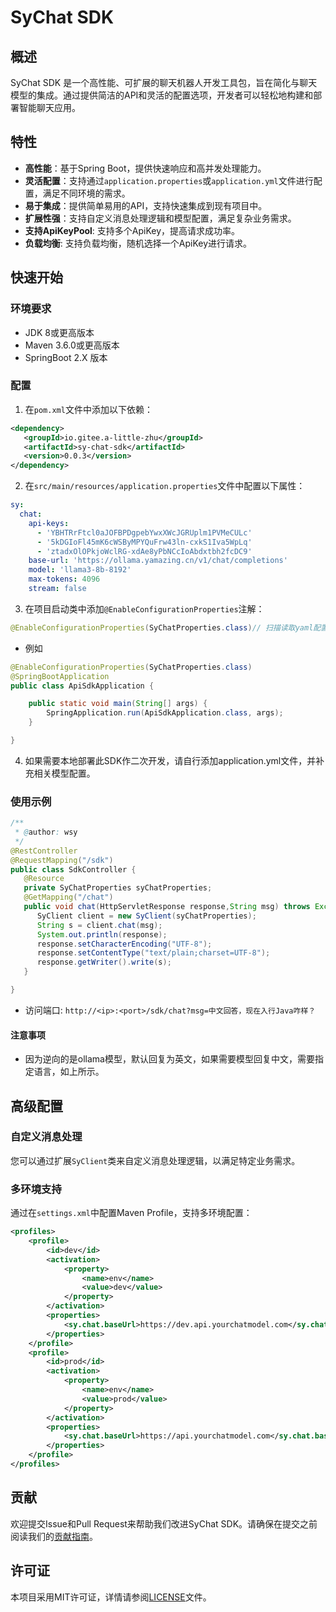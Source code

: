 
# SyChat SDK

## 概述

SyChat SDK 是一个高性能、可扩展的聊天机器人开发工具包，旨在简化与聊天模型的集成。通过提供简洁的API和灵活的配置选项，开发者可以轻松地构建和部署智能聊天应用。

## 特性

- **高性能**：基于Spring Boot，提供快速响应和高并发处理能力。
- **灵活配置**：支持通过`application.properties`或`application.yml`文件进行配置，满足不同环境的需求。
- **易于集成**：提供简单易用的API，支持快速集成到现有项目中。
- **扩展性强**：支持自定义消息处理逻辑和模型配置，满足复杂业务需求。
- **支持ApiKeyPool**: 支持多个ApiKey，提高请求成功率。
- **负载均衡**: 支持负载均衡，随机选择一个ApiKey进行请求。

## 快速开始

### 环境要求

- JDK 8或更高版本
- Maven 3.6.0或更高版本
- SpringBoot 2.X 版本

### 配置
1. 在`pom.xml`文件中添加以下依赖：
```xml
<dependency>
   <groupId>io.gitee.a-little-zhu</groupId>
   <artifactId>sy-chat-sdk</artifactId>
   <version>0.0.3</version>
</dependency>
```

2. 在`src/main/resources/application.properties`文件中配置以下属性：
```yaml
sy:
  chat:
    api-keys:
      - 'YBHTRrFtcl0aJOFBPDgpebYwxXWcJGRUplm1PVMeCULc'
      - '5kDGIoFl45mK6cWSByMPYQuFrw43ln-cxkS1Iva5WpLq'
      - 'ztadxOlOPkjoWclRG-xdAe8yPbNCcIoAbdxtbh2fcDC9'
    base-url: 'https://ollama.yamazing.cn/v1/chat/completions'
    model: 'llama3-8b-8192'
    max-tokens: 4096
    stream: false
```
3. 在项目启动类中添加`@EnableConfigurationProperties`注解：

```java
@EnableConfigurationProperties(SyChatProperties.class)// 扫描读取yaml配置
```
- 例如
```java
@EnableConfigurationProperties(SyChatProperties.class)
@SpringBootApplication
public class ApiSdkApplication {

    public static void main(String[] args) {
        SpringApplication.run(ApiSdkApplication.class, args);
    }

}
```
4. 如果需要本地部署此SDK作二次开发，请自行添加application.yml文件，并补充相关模型配置。
### 使用示例

```java
/**
 * @author: wsy
 */
@RestController
@RequestMapping("/sdk")
public class SdkController {
   @Resource
   private SyChatProperties syChatProperties;
   @GetMapping("/chat")
   public void chat(HttpServletResponse response,String msg) throws Exception {
      SyClient client = new SyClient(syChatProperties);
      String s = client.chat(msg);
      System.out.println(response);
      response.setCharacterEncoding("UTF-8");
      response.setContentType("text/plain;charset=UTF-8");
      response.getWriter().write(s);
   }

}
```
- 访问端口: `http://<ip>:<port>/sdk/chat?msg=中文回答，现在入行Java咋样？`
#### 注意事项
- 因为逆向的是ollama模型，默认回复为英文，如果需要模型回复中文，需要指定语言，如上所示。
## 高级配置

### 自定义消息处理

您可以通过扩展`SyClient`类来自定义消息处理逻辑，以满足特定业务需求。

### 多环境支持

通过在`settings.xml`中配置Maven Profile，支持多环境配置：

```xml
<profiles>
    <profile>
        <id>dev</id>
        <activation>
            <property>
                <name>env</name>
                <value>dev</value>
            </property>
        </activation>
        <properties>
            <sy.chat.baseUrl>https://dev.api.yourchatmodel.com</sy.chat.baseUrl>
        </properties>
    </profile>
    <profile>
        <id>prod</id>
        <activation>
            <property>
                <name>env</name>
                <value>prod</value>
            </property>
        </activation>
        <properties>
            <sy.chat.baseUrl>https://api.yourchatmodel.com</sy.chat.baseUrl>
        </properties>
    </profile>
</profiles>
```

## 贡献

欢迎提交Issue和Pull Request来帮助我们改进SyChat SDK。请确保在提交之前阅读我们的[贡献指南](CONTRIBUTING.md)。

## 许可证

本项目采用MIT许可证，详情请参阅[LICENSE](LICENSE)文件。
